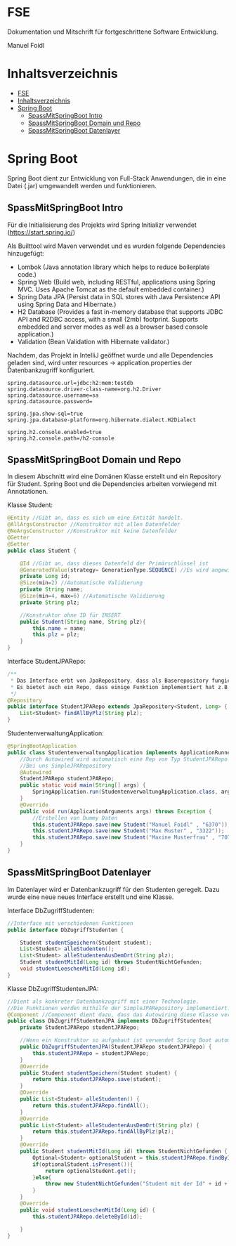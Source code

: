 # FSE

Dokumentation und Mitschrift für fortgeschrittene Software Entwicklung.

Manuel Foidl

# Inhaltsverzeichnis

- [FSE](#fse)
- [Inhaltsverzeichnis](#inhaltsverzeichnis)
- [Spring Boot](#spring-boot)
  - [SpassMitSpringBoot Intro](#spassmitspringboot-intro)
  - [SpassMitSpringBoot Domain und Repo](#spassmitspringboot-domain-und-repo)
  - [SpassMitSpringBoot Datenlayer](#spassmitspringboot-datenlayer)

# Spring Boot

Spring Boot dient zur Entwicklung von Full-Stack Anwendungen, die in eine Datei (.jar)  umgewandelt werden und funktionieren.

## SpassMitSpringBoot Intro

Für die Initialisierung des Projekts wird Spring Initializr verwendet (https://start.spring.io/)

Als Builttool wird Maven verwendet und es wurden folgende Dependencies hinzugefügt:
 * Lombok (Java annotation library which helps to reduce boilerplate code.)
 * Spring Web (Build web, including RESTful, applications using Spring MVC. Uses Apache Tomcat as the default embedded container.)
 * Spring Data JPA (Persist data in SQL stores with Java Persistence API using Spring Data and Hibernate.)
 * H2 Database (Provides a fast in-memory database that supports JDBC API and R2DBC access, with a small (2mb) footprint. Supports embedded and server modes as well as a browser based console application.)
 * Validation (Bean Validation with Hibernate validator.)

Nachdem, das Projekt in IntelliJ geöffnet wurde und alle Dependencies geladen sind, wird unter resources -> application.properties der Datenbankzugriff konfiguriert.
```
spring.datasource.url=jdbc:h2:mem:testdb
spring.datasource.driver-class-name=org.h2.Driver
spring.datasource.username=sa
spring.datasource.password=

spring.jpa.show-sql=true
spring.jpa.database-platform=org.hibernate.dialect.H2Dialect

spring.h2.console.enabled=true
spring.h2.console.path=/h2-console
```
## SpassMitSpringBoot Domain und Repo

In diesem Abschnitt wird eine Domänen Klasse erstellt und ein Repository für Student.
Spring Boot und die Dependencies arbeiten vorwiegend mit Annotationen.

Klasse Student:
```java
@Entity //Gibt an, dass es sich um eine Entität handelt.
@AllArgsConstructor //Konstruktor mit allen Datenfelder
@NoArgsConstructor //Konstruktor mit keine Datenfelder
@Getter
@Setter
public class Student {

    @Id //Gibt an, dass dieses Datenfeld der Primärschlüssel ist
    @GeneratedValue(strategy= GenerationType.SEQUENCE) //Es wird angewiesen, dass es sich um Autoinkrement
    private Long id;
    @Size(min=2) //Automatische Validierung
    private String name;
    @Size(min=4, max=6) //Automatische Validierung
    private String plz;

    //Konstruktor ohne ID für INSERT
    public Student(String name, String plz){
        this.name = name;
        this.plz = plz;
    }
}
```
Interface StudentJPARepo:
```java
/**
 * Das Interface erbt von JpaRepository, dass als Baserepository fungiert.
 * Es bietet auch ein Repo, dass einige Funktion implementiert hat z.B. SimpleJPARepository
 */
@Repository 
public interface StudentJPARepo extends JpaRepository<Student, Long> {
    List<Student> findAllByPlz(String plz);
}
```
StudentenverwaltungApplication:
```java
@SpringBootApplication
public class StudentenverwaltungApplication implements ApplicationRunner { //Durch die Implementierung von ApplicationRunner kann in der Funktion run z.B. Dummy Daten erstellt werden.
	//Durch Autowired wird automatisch eine Rep von Typ StudentJPARepo verwendet.
	//Bei uns SimpleJPARepository
	@Autowired
	StudentJPARepo studentJPARepo;
	public static void main(String[] args) {
		SpringApplication.run(StudentenverwaltungApplication.class, args);
	}
	@Override
	public void run(ApplicationArguments args) throws Exception {
		//Erstellen von Dummy Daten
		this.studentJPARepo.save(new Student("Manuel Foidl" , "6370"));
		this.studentJPARepo.save(new Student("Max Muster" , "3322"));
		this.studentJPARepo.save(new Student("Maxine Musterfrau" , "7070"));
	}
}
```
## SpassMitSpringBoot Datenlayer
Im Datenlayer wird er Datenbankzugriff für den Studenten geregelt. 
Dazu wurde eine neue neues Interface erstellt und eine Klasse.

Interface DbZugriffStudenten: 
```java
//Interface mit verschiedenen Funktionen
public interface DbZugriffStudenten {

    Student studentSpeichern(Student student);
    List<Student> alleStudenten();
    List<Student> alleStudentenAusDemOrt(String plz);
    Student studentMitId(Long id) throws StudentNichtGefunden;
    void studentLoeschenMitId(Long id);
}
```
Klasse DbZugriffStudentenJPA:
```java
//Dient als konkreter Datenbankzugriff mit einer Technologie.
//Die Funktionen werden mithilfe der SimpleJPARepository implementiert.
@Component //Component dient dazu, dass das Autowiring diese Klasse verwendet
public class DbZugriffStudentenJPA implements DbZugriffStudenten{
    private StudentJPARepo studentJPARepo;

    //Wenn ein Konstruktor so aufgebaut ist verwendet Spring Boot automatisch Autowired
    public DbZugriffStudentenJPA(StudentJPARepo studentJPARepo) {
        this.studentJPARepo = studentJPARepo;
    }
    @Override
    public Student studentSpeichern(Student student) {
        return this.studentJPARepo.save(student);
    }
    @Override
    public List<Student> alleStudenten() {
        return this.studentJPARepo.findAll();
    }
    @Override
    public List<Student> alleStudentenAusDemOrt(String plz) {
        return this.studentJPARepo.findAllByPlz(plz);
    }
    @Override
    public Student studentMitId(Long id) throws StudentNichtGefunden {
        Optional<Student> optionalStudent = this.studentJPARepo.findById(id);
        if(optionalStudent.isPresent()){
            return optionalStudent.get();
        }else{
            throw new StudentNichtGefunden("Student mit der Id" + id + " nicht gefunden!");
        }
    }
    @Override
    public void studentLoeschenMitId(Long id) {
        this.studentJPARepo.deleteById(id);

    }
}
```
























